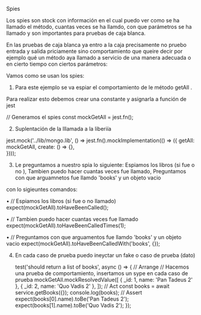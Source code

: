 Spies

Los spies son stock con información en el cual puedo ver como se ha llamado el método, cuantas veces se ha llamdo, con que parámetros se ha llamado y son importantes para pruebas de caja blanca.

En las pruebas de caja blanca ya entro a la caja precisamente no pruebo entrada y salida priciamente sino comportamiento que queire decir por ejemplo qué un método
aya llamado a servicio de una manera adecuada o en cierto tiempo con ciertos parámetros:

Vamos como se usan los spies:

1. Para este ejemplo se va espiar el comportamiento de le método getAll .

Para realizar esto debemos crear una constante y asignarla a función de jest

// Generamos el spies
const mockGetAll = jest.fn();


2. Suplentación de la lllamada a la liberiía


jest.mock('../lib/mongo.lib', () => jest.fn().mockImplementation(() => ({
  getAll: mockGetAll,
  create: () => {},  
})));

3. Le preguntamos a nuestro spia lo siguiente:  Espiamos los libros (si fue o no ), Tambien puedo hacer cuantas veces fue llamado,  Preguntamos con que arguamnetos fue llamdo 'books' y un objeto vacio

con lo sigieuntes comandos:

 •  // Espiamos los libros (si fue o no llamado)
      expect(mockGetAll).toHaveBeenCalled();

 •    // Tambien puedo hacer cuantas veces fue llamado
      expect(mockGetAll).toHaveBeenCalledTimes(1);

•     // Preguntamos con que arguamentos fue llamdo 'books' y un objeto vacio
      expect(mockGetAll).toHaveBeenCalledWith('books', {});

4. En cada caso de prueba puedo ineyctar un fake o caso de prueba (dato)

   test('should return a list of books', async () => {
      // Arrange
      // Hacemos una prueba de comportamiento, insertamos un sype en cada caso de prueba
      mockGetAll.mockResolvedValue([
        { _id: 1, name: 'Pan Tadeus 2' },
        { _id: 2, name: 'Quo Vadis 2' },
      ]);
      // Act
      const books = await service.getBooks({});
      console.log(books);
      // Assert
      expect(books[0].name).toBe('Pan Tadeus 2');
      expect(books[1].name).toBe('Quo Vadis 2');
    });

